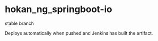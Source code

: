 # hokan_ng_springboot-io

stable branch

Deploys automatically when pushed and Jenkins
has built the artifact.


